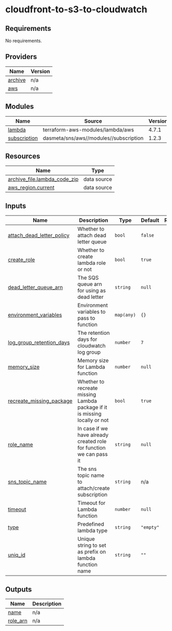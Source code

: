 # cloudfront-to-s3-to-cloudwatch

<!-- BEGINNING OF PRE-COMMIT-TERRAFORM DOCS HOOK -->
## Requirements

No requirements.

## Providers

| Name | Version |
|------|---------|
| <a name="provider_archive"></a> [archive](#provider\_archive) | n/a |
| <a name="provider_aws"></a> [aws](#provider\_aws) | n/a |

## Modules

| Name | Source | Version |
|------|--------|---------|
| <a name="module_lambda"></a> [lambda](#module\_lambda) | terraform-aws-modules/lambda/aws | 4.7.1 |
| <a name="module_subscription"></a> [subscription](#module\_subscription) | dasmeta/sns/aws//modules//subscription | 1.2.3 |

## Resources

| Name | Type |
|------|------|
| [archive_file.lambda_code_zip](https://registry.terraform.io/providers/hashicorp/archive/latest/docs/data-sources/file) | data source |
| [aws_region.current](https://registry.terraform.io/providers/hashicorp/aws/latest/docs/data-sources/region) | data source |

## Inputs

| Name | Description | Type | Default | Required |
|------|-------------|------|---------|:--------:|
| <a name="input_attach_dead_letter_policy"></a> [attach\_dead\_letter\_policy](#input\_attach\_dead\_letter\_policy) | Whether to attach dead letter queue | `bool` | `false` | no |
| <a name="input_create_role"></a> [create\_role](#input\_create\_role) | Whether to create lambda role or not | `bool` | `true` | no |
| <a name="input_dead_letter_queue_arn"></a> [dead\_letter\_queue\_arn](#input\_dead\_letter\_queue\_arn) | The SQS queue arn for using as dead letter | `string` | `null` | no |
| <a name="input_environment_variables"></a> [environment\_variables](#input\_environment\_variables) | Environment variables to pass to function | `map(any)` | `{}` | no |
| <a name="input_log_group_retention_days"></a> [log\_group\_retention\_days](#input\_log\_group\_retention\_days) | The retention days for cloudwatch log group | `number` | `7` | no |
| <a name="input_memory_size"></a> [memory\_size](#input\_memory\_size) | Memory size for Lambda function | `number` | `null` | no |
| <a name="input_recreate_missing_package"></a> [recreate\_missing\_package](#input\_recreate\_missing\_package) | Whether to recreate missing Lambda package if it is missing locally or not | `bool` | `true` | no |
| <a name="input_role_name"></a> [role\_name](#input\_role\_name) | In case if we have already created role for function we can pass it | `string` | `null` | no |
| <a name="input_sns_topic_name"></a> [sns\_topic\_name](#input\_sns\_topic\_name) | The sns topic name to attach/create subscription | `string` | n/a | yes |
| <a name="input_timeout"></a> [timeout](#input\_timeout) | Timeout for Lambda function | `number` | `null` | no |
| <a name="input_type"></a> [type](#input\_type) | Predefined lambda type | `string` | `"empty"` | no |
| <a name="input_uniq_id"></a> [uniq\_id](#input\_uniq\_id) | Unique string to set as prefix on lambda function name | `string` | `""` | no |

## Outputs

| Name | Description |
|------|-------------|
| <a name="output_name"></a> [name](#output\_name) | n/a |
| <a name="output_role_arn"></a> [role\_arn](#output\_role\_arn) | n/a |
<!-- END OF PRE-COMMIT-TERRAFORM DOCS HOOK -->
